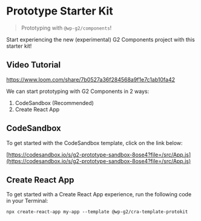 # Prototype Starter Kit

> Prototyping with `@wp-g2/components`!

Start experiencing the new (experimental) G2 Components project with this starter kit!

## Video Tutorial

https://www.loom.com/share/7b0527a36f284568a9f1e7c1ab10fa42

We can start prototyping with G2 Components in 2 ways:

1. CodeSandbox (Recommended)
2. Create React App

## CodeSandbox

To get started with the CodeSandbox template, click on the link below:

[https://codesandbox.io/s/g2-prototype-sandbox-8ose4?file=/src/App.js](https://codesandbox.io/s/g2-prototype-sandbox-8ose4?file=/src/App.js)


## Create React App

To get started with a Create React App experience, run the following code in your Terminal:

```
npx create-react-app my-app --template @wp-g2/cra-template-protokit
```
